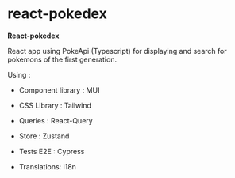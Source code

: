 # react-pokedex

**React-pokedex**

React app using PokeApi (Typescript) for displaying and search for pokemons of the first generation.

Using :

- Component library : MUI

- CSS Library : Tailwind

- Queries : React-Query

- Store : Zustand

- Tests E2E : Cypress

- Translations: i18n
